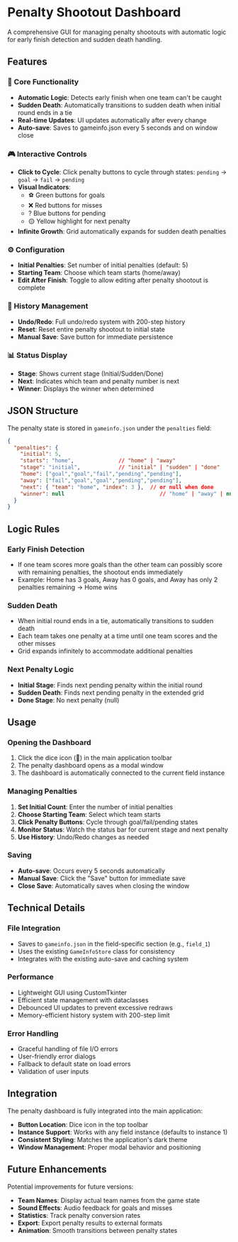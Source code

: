 # Penalty Shootout Dashboard

A comprehensive GUI for managing penalty shootouts with automatic logic for early finish detection and sudden death handling.

## Features

### 🎯 Core Functionality
- **Automatic Logic**: Detects early finish when one team can't be caught
- **Sudden Death**: Automatically transitions to sudden death when initial round ends in a tie
- **Real-time Updates**: UI updates automatically after every change
- **Auto-save**: Saves to gameinfo.json every 5 seconds and on window close

### 🎮 Interactive Controls
- **Click to Cycle**: Click penalty buttons to cycle through states: `pending` → `goal` → `fail` → `pending`
- **Visual Indicators**: 
  - ⚽ Green buttons for goals
  - ❌ Red buttons for misses
  - ? Blue buttons for pending
  - 🟡 Yellow highlight for next penalty
- **Infinite Growth**: Grid automatically expands for sudden death penalties

### ⚙️ Configuration
- **Initial Penalties**: Set number of initial penalties (default: 5)
- **Starting Team**: Choose which team starts (home/away)
- **Edit After Finish**: Toggle to allow editing after penalty shootout is complete

### 🔄 History Management
- **Undo/Redo**: Full undo/redo system with 200-step history
- **Reset**: Reset entire penalty shootout to initial state
- **Manual Save**: Save button for immediate persistence

### 📊 Status Display
- **Stage**: Shows current stage (Initial/Sudden/Done)
- **Next**: Indicates which team and penalty number is next
- **Winner**: Displays the winner when determined

## JSON Structure

The penalty state is stored in `gameinfo.json` under the `penalties` field:

```json
{
  "penalties": {
    "initial": 5,
    "starts": "home",              // "home" | "away"
    "stage": "initial",            // "initial" | "sudden" | "done"
    "home": ["goal","goal","fail","pending","pending"],
    "away": ["fail","goal","goal","pending","pending"],
    "next": { "team": "home", "index": 3 },  // or null when done
    "winner": null                              // "home" | "away" | null
  }
}
```

## Logic Rules

### Early Finish Detection
- If one team scores more goals than the other team can possibly score with remaining penalties, the shootout ends immediately
- Example: Home has 3 goals, Away has 0 goals, and Away has only 2 penalties remaining → Home wins

### Sudden Death
- When initial round ends in a tie, automatically transitions to sudden death
- Each team takes one penalty at a time until one team scores and the other misses
- Grid expands infinitely to accommodate additional penalties

### Next Penalty Logic
- **Initial Stage**: Finds next pending penalty within the initial round
- **Sudden Death**: Finds next pending penalty in the extended grid
- **Done Stage**: No next penalty (null)

## Usage

### Opening the Dashboard
1. Click the dice icon (🎲) in the main application toolbar
2. The penalty dashboard opens as a modal window
3. The dashboard is automatically connected to the current field instance

### Managing Penalties
1. **Set Initial Count**: Enter the number of initial penalties
2. **Choose Starting Team**: Select which team starts
3. **Click Penalty Buttons**: Cycle through goal/fail/pending states
4. **Monitor Status**: Watch the status bar for current stage and next penalty
5. **Use History**: Undo/Redo changes as needed

### Saving
- **Auto-save**: Occurs every 5 seconds automatically
- **Manual Save**: Click the "Save" button for immediate save
- **Close Save**: Automatically saves when closing the window

## Technical Details

### File Integration
- Saves to `gameinfo.json` in the field-specific section (e.g., `field_1`)
- Uses the existing `GameInfoStore` class for consistency
- Integrates with the existing auto-save and caching system

### Performance
- Lightweight GUI using CustomTkinter
- Efficient state management with dataclasses
- Debounced UI updates to prevent excessive redraws
- Memory-efficient history system with 200-step limit

### Error Handling
- Graceful handling of file I/O errors
- User-friendly error dialogs
- Fallback to default state on load errors
- Validation of user inputs

## Integration

The penalty dashboard is fully integrated into the main application:

- **Button Location**: Dice icon in the top toolbar
- **Instance Support**: Works with any field instance (defaults to instance 1)
- **Consistent Styling**: Matches the application's dark theme
- **Window Management**: Proper modal behavior and positioning

## Future Enhancements

Potential improvements for future versions:

- **Team Names**: Display actual team names from the game state
- **Sound Effects**: Audio feedback for goals and misses
- **Statistics**: Track penalty conversion rates
- **Export**: Export penalty results to external formats
- **Animation**: Smooth transitions between penalty states
